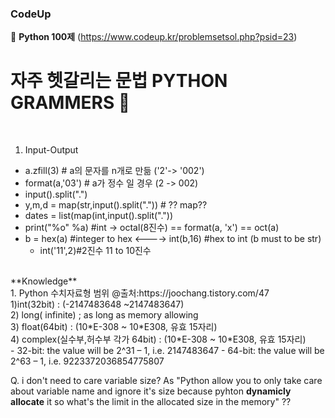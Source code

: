 ### CodeUp

:blossom: **Python 100제** (https://www.codeup.kr/problemsetsol.php?psid=23)

# 자주 헷갈리는 문법 PYTHON GRAMMERS :grimacing:
<br>

1. Input-Output
  - a.zfill(3) # a의 문자를 n개로 만듦 ('2'-> '002')
  - format(a,'03') # a가 정수 일 경우 (2 -> 002)
  - input().split(".")
  - y,m,d = map(str,input().split(".")) # ?? map??
  - dates = list(map(int,input().split("."))
  - print("%o" %a) #int -> octal(8진수)
    == format(a, 'x') == oct(a)
  - b = hex(a) #integer to hex  <----> int(b,16) #hex to int (b must to be str)
    - int('11',2)#2진수 11 to 10진수


<br>
**Knowledge** <br>
1. Python 수치자료형 범위 @출처:https://joochang.tistory.com/47
<br>
  1)int(32bit) : (-2147483648 ~2147483647) 
  <br>
  2) long( infinite) ; as long as memory allowing
  <br>
  3) float(64bit) : (10*E-308 ~ 10*E308, 유효 15자리)
  <br>
  4) complex(실수부,허수부 각가 64bit) : (10*E-308 ~ 10*E308, 유효 15자리)
  <br>
  - 32-bit: the value will be 2^31 – 1, i.e. 2147483647
  - 64-bit: the value will be 2^63 – 1, i.e. 9223372036854775807

<br>

Q. i don't need to care variable size?
As "Python allow you to only take care about variable name and ignore it's
size because pyhton **dynamicly allocate** it so what's the limit in the allocated size in the memory" ??

